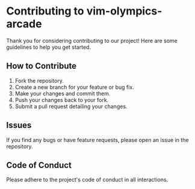 # Contributing to vim-olympics-arcade

Thank you for considering contributing to our project! Here are some guidelines to help you get started.

## How to Contribute

1. Fork the repository.
2. Create a new branch for your feature or bug fix.
3. Make your changes and commit them.
4. Push your changes back to your fork.
5. Submit a pull request detailing your changes.

## Issues

If you find any bugs or have feature requests, please open an issue in the repository.

## Code of Conduct

Please adhere to the project's code of conduct in all interactions.